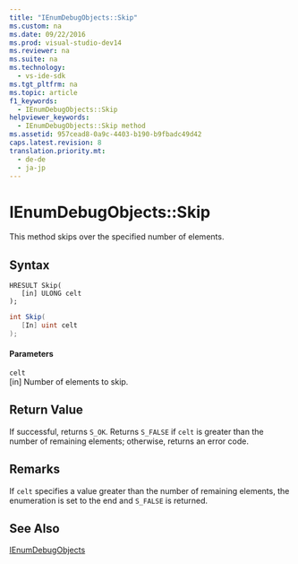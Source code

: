 ```yaml
---
title: "IEnumDebugObjects::Skip"
ms.custom: na
ms.date: 09/22/2016
ms.prod: visual-studio-dev14
ms.reviewer: na
ms.suite: na
ms.technology: 
  - vs-ide-sdk
ms.tgt_pltfrm: na
ms.topic: article
f1_keywords: 
  - IEnumDebugObjects::Skip
helpviewer_keywords: 
  - IEnumDebugObjects::Skip method
ms.assetid: 957cead8-0a9c-4403-b190-b9fbadc49d42
caps.latest.revision: 8
translation.priority.mt: 
  - de-de
  - ja-jp
---
```

# IEnumDebugObjects::Skip
This method skips over the specified number of elements.  
  
## Syntax  
  
```cpp#  
HRESULT Skip(  
   [in] ULONG celt  
);  
```  
  
```c#  
int Skip(  
   [In] uint celt  
);  
```  
  
#### Parameters  
 `celt`  
 [in] Number of elements to skip.  
  
## Return Value  
 If successful, returns `S_OK`. Returns `S_FALSE` if `celt` is greater than the number of remaining elements; otherwise, returns an error code.  
  
## Remarks  
 If `celt` specifies a value greater than the number of remaining elements, the enumeration is set to the end and `S_FALSE` is returned.  
  
## See Also  
 [IEnumDebugObjects](../vs140/ienumdebugobjects.md)